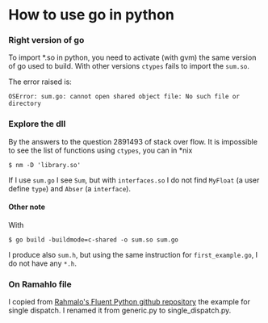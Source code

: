 # How to use go in python


### Right version of go


To import *.so in python, you need to activate (with gvm) the same version of go used to build.
With other versions `ctypes` fails to import the `sum.so`.

The error raised is:

    OSError: sum.go: cannot open shared object file: No such file or directory

### Explore the dll

By the answers to the question 2891493 of stack over flow.
It is impossible to see the list of functions using `ctypes`,
you can in *nix 

    $ nm -D 'library.so'

If I use `sum.go` I see `Sum`, but with `interfaces.so` I do not find `MyFloat` (a user define `type`) and `Abser` (a `interface`).

#### Other note
With 

    $ go build -buildmode=c-shared -o sum.so sum.go

I produce also `sum.h`, but using the same instruction for `first_example.go`,
I do not have any `*.h`.


### On Ramahlo file

I copied from [Rahmalo's Fluent Python github repository](https://raw.githubusercontent.com/fluentpython/example-code) the example for single dispatch. I renamed it from generic.py to single_dispatch.py. 
